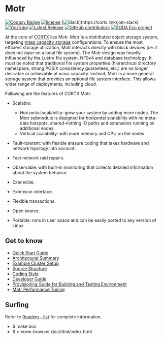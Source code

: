 # Motr

[![Codacy Badge](https://app.codacy.com/project/badge/Grade/a3d60ecc5d8942c9a4b04bcf4b60bf20)](https://www.codacy.com/gh/Seagate/cortx/dashboard?utm_source=github.com&amp;utm_medium=referral&amp;utm_content=Seagate/cortx&amp;utm_campaign=Badge_Grade)
[![license](https://img.shields.io/badge/License-Apache%202.0-blue.svg)](https://github.com/Seagate/cortx/blob/main/LICENSE)
[![Slack](https://img.shields.io/badge/chat-on%20Slack-blue")](https://cortx.link/join-slack)
[![YouTube](https://img.shields.io/badge/Video-YouTube-red)](https://cortx.link/videos)
[![Latest Release](https://img.shields.io/github/v/release/Seagate/cortx?label=Latest%20Release)](https://github.com/seagate/cortx/releases/latest)
[![GitHub contributors](https://img.shields.io/github/contributors/Seagate/cortx-motr)](https://github.com/Seagate/cortx-motr/graphs/contributors/)
[![SODA Eco project](https://img.shields.io/badge/SODA-ECO%20Project-9cf)](./doc/Soda-welcome-page.md)

At the core of [CORTX](https://github.com/Seagate/cortx) lies Motr.  Motr is a distributed object storage system, targeting [mass capacity storage](https://www.seagate.com/products/storage/object-storage-software/)
configurations. To ensure the most efficient storage utilization, Motr interacts directly with block devices (i.e. it does not _layer_ on a local file system).  The Motr design was heavily influenced by the Lustre file system, NFSv4 and database technology. It must be noted that traditional file system properties (hierarchical directory namespace, strong POSIX consistency guarantees, etc.) are no longer desirable or achievable at mass capacity. Instead, Motr is a more general storage system that provides an optional file system interface. This allows wider range of deployments, including cloud.

Following are the features of CORTX Motr:

-   Scalable: 
    -   Horizontal scalability: grow your system by adding more nodes. The Motr submodule is designed for horizontal scalability with no meta-data hotspots, shared-nothing IO paths and extensions running on additional nodes.
    -   Vertical scalability: with more memory and CPU on the nodes.
  
-   Fault-tolerant: with flexible erasure coding that takes hardware and network topology into account.

-   Fast network raid repairs.

-   Observable: with built-in monitoring that collects detailed information about the system behavior.

-   Extensible.

-   Extension interface.

-   Flexible transactions.

-   Open source.

-   Portable: runs in user space and can be easily ported to any version of Linux.

## Get to know

-   [Quick Start Guide](/doc/Quick-Start-Guide.rst)
-   [Architectural Summary](/doc/motr-in-prose.md)
-   [Example Cluster Setup](https://github.com/Seagate/cortx-motr/discussions/285)
-   [Source Structure](/doc/source-structure.md)
-   [Coding Style](/doc/coding-style.md)
-   [Developer Guide](/doc/motr-developer-guide.md)
-   [Provisioning Guide for Building and Testing Environment](/scripts/provisioning/README.md)
-   [Motr Performance Tuning](https://github.com/Seagate/cortx-motr/wiki/Motr-Performance-Tuning)

## Surfing

Refer to [Reading - list](/doc/reading-list.md) for complete information.
-   $ make doc
-   $ x-www-browser doc/html/index.html



